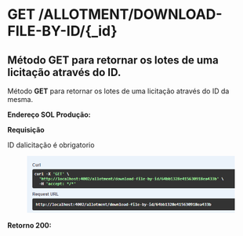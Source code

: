 # GET /ALLOTMENT/DOWNLOAD-FILE-BY-ID/{\_id}

## Método GET para retornar os lotes de uma licitação através do ID.

Método **GET** para retornar os lotes de uma licitação através do ID da mesma.

**Endereço SOL Produção:**&#x20;

**Requisição**

ID dalicitação é obrigatorio

<figure><img src="../../.gitbook/assets/Screenshot_8 (1).png" alt=""><figcaption></figcaption></figure>

**Retorno 200:**
